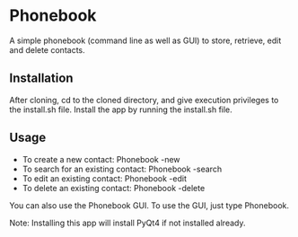 Phonebook
=========

A simple phonebook (command line as well as GUI) to store, retrieve, edit and delete contacts.

Installation
------------
After cloning, cd to the cloned directory, and give execution privileges to the install.sh file. Install the app by running the install.sh file.

Usage
-----
- To create a new contact: Phonebook -new
- To search for an existing contact: Phonebook -search
- To edit an existing contact: Phonebook -edit
- To delete an existing contact: Phonebook -delete

You can also use the Phonebook GUI. To use the GUI, just type Phonebook.

Note: Installing this app will install PyQt4 if not installed already.

